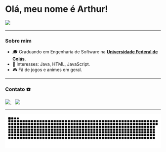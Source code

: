 # Olá, meu nome é Arthur!

<p align="left">
    <a href="https://github.com/anuraghazra/github-readme-stats">
      <img src="https://github-readme-stats.vercel.app/api/top-langs/?username=ArthurFariaPeixoto&layout=compact&theme=synthwave">
    </a>
</p>

---

### Sobre mim

- 🎓 Graduando em Engenharia de Software na <a href = https://www.ufg.br/> **Universidade Federal de Goiás**</a>.
- 🎯 Interesses: Java, HTML, JavaScript. 
- 🎮 Fã de jogos e animes em geral.

---

### Contato :phone:

<p align="left">
    <a href="mailto:arthurfpeixoto@gmail.com">
        <img src="https://img.shields.io/badge/gmail-D14836?&style=for-the-badge&logo=gmail&logoColor=white&link=mailto:arthurfpeixoto@gmail.com">
    </a>
    &nbsp;&nbsp;
    <a href="https://www.instagram.com/arthur_fariap/">
        <img src="https://img.shields.io/badge/-Instagram-%23E4405F?style=for-the-badge&logo=instagram&logoColor=white">
    </a>
</p>

---

![Snake animation](https://github.com/ArthurFariaPeixoto/ArthurFariaPeixoto/blob/output/github-contribution-grid-snake.svg)

